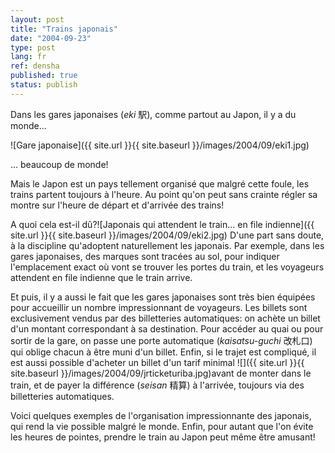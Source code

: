 ```yaml
---
layout: post
title: "Trains japonais"
date: "2004-09-23"
type: post
lang: fr
ref: densha
published: true
status: publish
---
```




Dans les gares japonaises (_eki_ 駅), comme partout au Japon, il y a du monde...

![Gare japonaise]({{ site.url }}{{ site.baseurl }}/images/2004/09/eki1.jpg)

... beaucoup de monde!

Mais le Japon est un pays tellement organisé que malgré cette foule, les trains partent toujours à l'heure. Au point qu'on peut sans crainte régler sa montre sur l'heure de départ et d'arrivée des trains!

A quoi cela est-il dû?![Japonais qui attendent le train... en file indienne]({{ site.url }}{{ site.baseurl }}/images/2004/09/eki2.jpg) D'une part sans doute, à la discipline qu'adoptent naturellement les japonais. Par exemple, dans les gares japonaises, des marques sont tracées au sol, pour indiquer l'emplacement exact où vont se trouver les portes du train, et les voyageurs attendent en file indienne que le train arrive.

Et puis, il y a aussi le fait que les gares japonaises sont très bien équipées pour accueillir un nombre impressionnant de voyageurs. Les billets sont exclusivement vendus par des billetteries automatiques: on achète un billet d'un montant correspondant à sa destination. Pour accéder au quai ou pour sortir de la gare, on passe une porte automatique (_kaisatsu-guchi_ 改札口) qui oblige chacun à être muni d'un billet. Enfin, si le trajet est compliqué, il est aussi possible d'acheter un billet d'un tarif minimal ![]({{ site.url }}{{ site.baseurl }}/images/2004/09/jrticketuriba.jpg)avant de monter dans le train, et de payer la différence (_seisan_ 精算) à l'arrivée, toujours via des billetteries automatiques.

Voici quelques exemples de l'organisation impressionnante des japonais, qui rend la vie possible malgré le monde. Enfin, pour autant que l'on évite les heures de pointes, prendre le train au Japon peut même être amusant!


